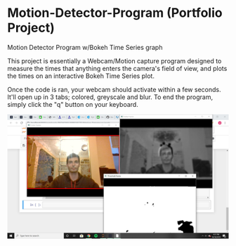 # Motion-Detector-Program (Portfolio Project)
Motion Detector Program w/Bokeh Time Series graph

This project is essentially a Webcam/Motion capture program designed to measure the times that anything enters the camera's field of view, and plots the times on an interactive Bokeh Time Series plot.

Once the code is ran, your webcam should activate within a few seconds. It'll open up in 3 tabs; colored, greyscale and blur. To end the program, simply click the "q" button on your keyboard.

![Selfie](https://github.com/aladin94/Motion-Detector-Program/blob/master/Motion%20Capture%20Selfie.jpg)
